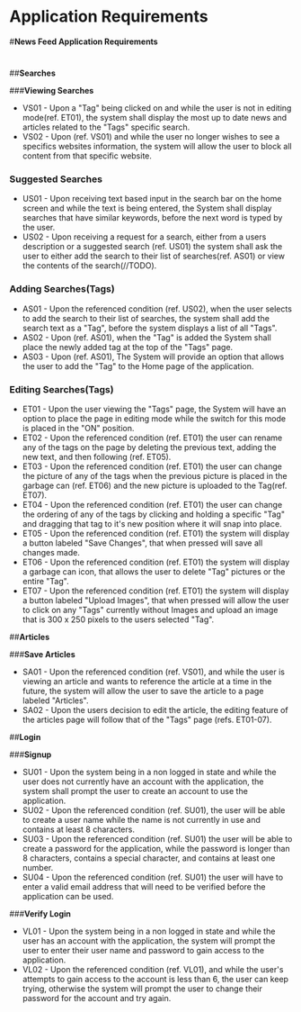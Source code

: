 # Application Requirements

#**News Feed Application Requirements**
#
##**Searches**

###**Viewing Searches**
- VS01 - Upon a "Tag" being clicked on and while the user is not in editing mode(ref. ET01), the system shall display the most up to date news and articles related to the "Tags" specific search.
- VS02 - Upon (ref. VS01) and while the user no longer wishes to see a specifics websites information, the system will allow the user to block all content from that specific website.
### **Suggested Searches** ###
- US01 - Upon receiving text based input in the search bar on the home screen and while the text is being entered, the System shall display searches that have similar keywords, before the next word is typed by the user.
- US02 - Upon receiving a request for a search, either from a users description or a suggested search (ref. US01) the system shall ask the user to either add the search to their list of searches(ref. AS01) or view the contents of the search(//TODO).

### **Adding Searches(Tags)** ###
- AS01 - Upon the referenced condition (ref. US02), when the user selects to add the search to their list of searches, the system shall add the search text as a "Tag", before the system displays a list of all "Tags".
- AS02 - Upon (ref. AS01), when the "Tag" is added the System shall place the newly added tag at the top of the "Tags" page.
- AS03 - Upon (ref. AS01), The System will provide an option that allows the user to add the "Tag" to the Home page of the application. 



### **Editing Searches(Tags)**
- ET01 - Upon the user viewing the "Tags" page, the System will have an option to place the page in editing mode while the switch for this mode is placed in the "ON" position.
- ET02 - Upon the referenced condition (ref. ET01) the user can rename any of the tags on the page by deleting the previous text, adding the new text, and then following (ref. ET05).
- ET03 - Upon the referenced condition (ref. ET01) the user can change the picture of any of the tags when the previous picture is placed in the garbage can (ref. ET06) and the new picture is uploaded to the Tag(ref. ET07).
- ET04 - Upon the referenced condition (ref. ET01) the user can change the ordering of any of the tags by clicking and holding a specific "Tag" and dragging that tag to it's new position where it will snap into place.
- ET05 - Upon the referenced condition (ref. ET01) the system will display a button labeled "Save Changes", that when pressed will save all changes made.
- ET06 - Upon the referenced condition (ref. ET01) the system will display a garbage can icon, that allows the user to delete "Tag" pictures or the entire "Tag".
- ET07 - Upon the referenced condition (ref. ET01) the system will display a button labeled "Upload Images", that when pressed will allow the user to click on any "Tags" currently without Images and upload an image that is 300 x 250 pixels to the users selected "Tag".

##**Articles**

###**Save Articles**
- SA01 - Upon the referenced condition (ref. VS01), and while the user is viewing an article and wants to reference the article at a time in the future, the system will allow the user to save the article to a page labeled "Articles".
- SA02 - Upon the users decision to edit the article, the editing feature of the articles page will follow that of the "Tags" page (refs. ET01-07).


##**Login**


###**Signup**
- SU01 - Upon the system being in a non logged in state and while the user does not currently have an account with the application, the system shall prompt the user to create an account to use the application.
- SU02 - Upon the referenced condition (ref. SU01), the user will be able to create a user name while the name is not currently in use and contains at least 8 characters.
- SU03 - Upon the referenced condition (ref. SU01) the user will be able to create a password for the application, while the password is longer than 8 characters, contains a special character, and contains at least one number.
- SU04 - Upon the referenced condition (ref. SU01) the user will have to enter a valid email address that will need to be verified before the application can be used.

###**Verify Login**
- VL01 - Upon the system being in a non logged in state and while the user has an account with the application, the system will prompt the user to enter their user name and password to gain access to the application.
- VL02 - Upon the referenced condition (ref. VL01), and while the user's attempts to gain access to the account is less than 6, the user can keep trying, otherwise the system will prompt the user to change their password for the account and try again.